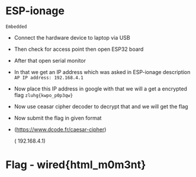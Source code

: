 # ESP-ionage

`Embedded`

- Connect the hardware device to laptop via USB
- Then check for access point then open ESP32 board
- After that open serial monitor 
- In that we get an IP address which was asked in ESP-ionage description `AP IP address: 192.168.4.1`
- Now place this IP address in google with that we will a get a encrypted flag `zluhg{kwpo_p0p3qw}`
- Now use ceasar cipher decoder to decrypt that and we will get the flag
- Now submit the flag in given format
- 
  (https://www.dcode.fr/caesar-cipher)
  
   ( 192.168.4.1)

# Flag -  wired{html_m0m3nt}
